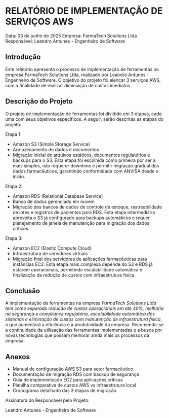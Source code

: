 # RELATÓRIO DE IMPLEMENTAÇÃO DE SERVIÇOS AWS

Data: 03 de junho de 2025
Empresa: FarmaTech Solutions Ltda
Responsável: Leandro Antunes - Engenheiro de Software

## Introdução
Este relatório apresenta o processo de implementação de ferramentas na empresa FarmaTech Solutions Ltda, realizado por Leandro Antunes - Engenheiro de Software. O objetivo do projeto foi elencar 3 serviços AWS, com a finalidade de realizar diminuição de custos imediatos.

## Descrição do Projeto
O projeto de implementação de ferramentas foi dividido em 3 etapas, cada uma com seus objetivos específicos. A seguir, serão descritas as etapas do projeto:

Etapa 1:
- Amazon S3 (Simple Storage Service)
- Armazenamento de dados e documentos
- Migração inicial de arquivos estáticos, documentos regulatórios e backups para o S3. Esta etapa foi escolhida como primeira por ser a mais simples, não requerer downtime e permitir migração gradual dos dados farmacêuticos, garantindo conformidade com ANVISA desde o início.

Etapa 2:
- Amazon RDS (Relational Database Service)
- Banco de dados gerenciado em nuvem
- Migração dos bancos de dados de controle de estoque, rastreabilidade de lotes e registros de pacientes para RDS. Esta etapa intermediária aproveita o S3 já configurado para backups automáticos e requer planejamento de janela de manutenção para migração dos dados críticos.

Etapa 3:
- Amazon EC2 (Elastic Compute Cloud)
- Infraestrutura de servidores virtuais
- Migração final dos servidores de aplicações farmacêuticas para instâncias EC2. Esta etapa mais complexa depende do S3 e RDS já estarem operacionais, permitindo escalabilidade automática e finalização da redução de custos com infraestrutura física.



## Conclusão
A implementação de ferramentas na empresa *FarmaTech Solutions Ltda tem como esperado redução de custos operacionais em até 40%, melhoria na segurança e compliance regulatória, escalabilidade automática dos sistemas e eliminação de custos com manutenção de infraestrutura física*, o que aumentará a eficiência e a produtividade da empresa. Recomenda-se a continuidade da utilização das ferramentas implementadas e a busca por novas tecnologias que possam melhorar ainda mais os processos da empresa.

## Anexos

- Manual de configuração AWS S3 para setor farmacêutico
- Documentação de migração RDS com backup de segurança
- Guia de implementação EC2 para aplicações críticas
- Planilha comparativa de custos AWS vs infraestrutura local
- Cronograma detalhado das 3 etapas de migração

Assinatura do Responsável pelo Projeto:

Leandro Antunes - Engenheiro de Software